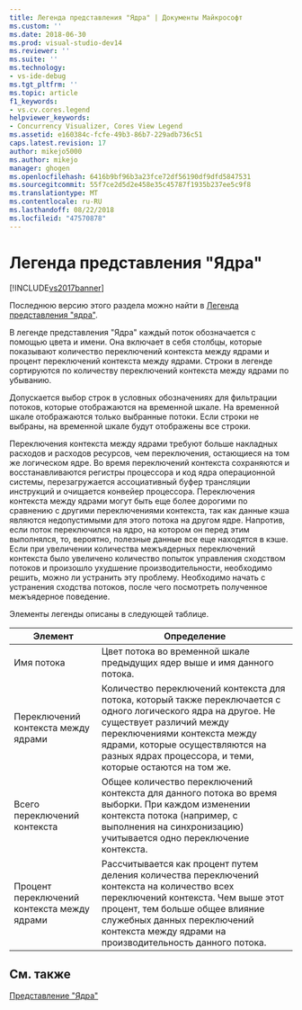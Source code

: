 ```yaml
---
title: Легенда представления "Ядра" | Документы Майкрософт
ms.custom: ''
ms.date: 2018-06-30
ms.prod: visual-studio-dev14
ms.reviewer: ''
ms.suite: ''
ms.technology:
- vs-ide-debug
ms.tgt_pltfrm: ''
ms.topic: article
f1_keywords:
- vs.cv.cores.legend
helpviewer_keywords:
- Concurrency Visualizer, Cores View Legend
ms.assetid: e160384c-fcfe-49b3-86b7-229adb736c51
caps.latest.revision: 17
author: mikejo5000
ms.author: mikejo
manager: ghogen
ms.openlocfilehash: 6416b9bf96b3a23fce72df56190df9dfd5847531
ms.sourcegitcommit: 55f7ce2d5d2e458e35c45787f1935b237ee5c9f8
ms.translationtype: MT
ms.contentlocale: ru-RU
ms.lasthandoff: 08/22/2018
ms.locfileid: "47570878"
---
```

# <a name="cores-view-legend"></a>Легенда представления "Ядра"
[!INCLUDE[vs2017banner](../includes/vs2017banner.md)]

Последнюю версию этого раздела можно найти в [Легенда представления "ядра"](https://docs.microsoft.com/visualstudio/profiling/cores-view-legend).  
  
В легенде представления "Ядра" каждый поток обозначается с помощью цвета и имени. Она включает в себя столбцы, которые показывают количество переключений контекста между ядрами и процент переключений контекста между ядрами. Строки в легенде сортируются по количеству переключений контекста между ядрами по убыванию.  
  
 Допускается выбор строк в условных обозначениях для фильтрации потоков, которые отображаются на временной шкале. На временной шкале отображаются только выбранные потоки. Если строки не выбраны, на временной шкале будут отображены все строки.  
  
 Переключения контекста между ядрами требуют больше накладных расходов и расходов ресурсов, чем переключения, остающиеся на том же логическом ядре. Во время переключений контекста сохраняются и восстанавливаются регистры процессора и код ядра операционной системы, перезагружается ассоциативный буфер трансляции инструкций и очищается конвейер процессора. Переключения контекста между ядрами могут быть еще более дорогими по сравнению с другими переключениями контекста, так как данные кэша являются недопустимыми для этого потока на другом ядре. Напротив, если поток переключился на ядро, на котором он перед этим выполнялся, то, вероятно, полезные данные все еще находятся в кэше. Если при увеличении количества межъядерных переключений контекста было увеличено количество попыток управления сходством потоков и произошло ухудшение производительности, необходимо решить, можно ли устранить эту проблему. Необходимо начать с устранения сходства потоков, после чего посмотреть полученное межъядерное поведение.  
  
 Элементы легенды описаны в следующей таблице.  
  
|Элемент|Определение|  
|-------------|----------------|  
|Имя потока|Цвет потока во временной шкале предыдущих ядер выше и имя данного потока.|  
|Переключений контекста между ядрами|Количество переключений контекста для потока, который также переключается с одного логического ядра на другое. Не существует различий между переключениями контекста между ядрами, которые осуществляются на разных ядрах процессора, и теми, которые остаются на том же.|  
|Всего переключений контекста|Общее количество переключений контекста для данного потока во время выборки. При каждом изменении контекста потока (например, с выполнения на синхронизацию) учитывается одно переключение контекста.|  
|Процент переключений контекста между ядрами|Рассчитывается как процент путем деления количества переключений контекста на количество всех переключений контекста. Чем выше этот процент, тем больше общее влияние служебных данных переключений контекста между ядрами на производительность данного потока.|  
  
## <a name="see-also"></a>См. также  
 [Представление "Ядра"](../profiling/cores-view.md)




